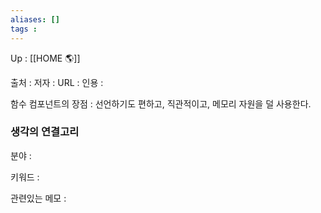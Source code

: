 ```yaml
---
aliases: []
tags : 
---
```

Up : [[HOME 🌎]]

출처 :
저자 :
URL : 
인용 : 

함수 컴포넌트의 장점 : 선언하기도 편하고, 직관적이고, 메모리 자원을 덜 사용한다.

### 생각의 연결고리
분야 :

키워드 :

관련있는 메모 :
